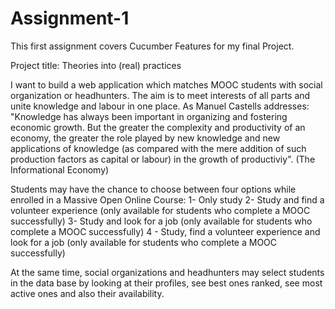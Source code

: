 Assignment-1
============

This first assignment covers Cucumber Features for my final Project.

Project title: Theories into (real) practices

I want to build a web application which matches MOOC students with social organization or headhunters. 
The aim is to meet interests of all parts and unite knowledge and labour in one place. 
As Manuel Castells addresses: "Knowledge has always been important in organizing and fostering economic growth. 
But the greater the complexity and productivity of an economy, the greater the role played by new knowledge and 
new applications of knowledge (as compared with the mere addition of such production factors as capital or labour) 
in the growth of productiviy". (The Informational Economy)


Students may have the chance to choose between four options while enrolled in a Massive Open Online Course:
1- Only study
2- Study and find a volunteer experience (only available for students who complete a MOOC successfully)
3- Study and look for a job (only available for students who complete a MOOC successfully)
4 - Study, find a volunteer experience and look for a job (only available for students who complete a MOOC successfully)

At the same time, social organizations and headhunters may select students in the data base by looking at their profiles, see best
ones ranked, see most active ones and also their availability. 
